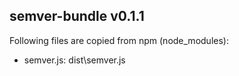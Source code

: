 ## semver-bundle v0.1.1

Following files are copied from npm (node_modules):

* semver.js: dist\semver.js
